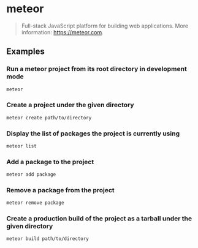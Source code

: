 # meteor

> Full-stack JavaScript platform for building web applications. More information: <https://meteor.com>.

## Examples

### Run a meteor project from its root directory in development mode

```bash
meteor
```

### Create a project under the given directory

```bash
meteor create path/to/directory
```

### Display the list of packages the project is currently using

```bash
meteor list
```

### Add a package to the project

```bash
meteor add package
```

### Remove a package from the project

```bash
meteor remove package
```

### Create a production build of the project as a tarball under the given directory

```bash
meteor build path/to/directory
```
